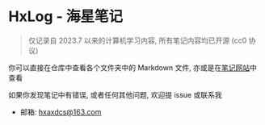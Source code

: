 # HxLog - 海星笔记

> 仅记录自 2023.7 以来的计算机学习内容, 所有笔记内容均已开源 (cc0 协议)

你可以直接在仓库中查看各个文件夹中的 Markdown 文件, 亦或是在[笔记网站](hxlog.cn)中查看

如果你发现笔记中有错误, 或者任何其他问题, 欢迎提 issue 或联系我

* 邮箱: <hxaxdcs@163.com>
